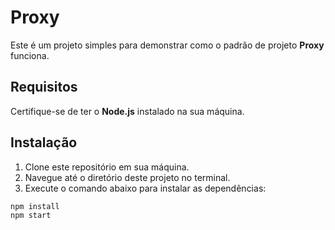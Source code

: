 # Proxy

Este é um projeto simples para demonstrar como o padrão de projeto **Proxy** funciona.

## Requisitos

Certifique-se de ter o **Node.js** instalado na sua máquina.

## Instalação

1. Clone este repositório em sua máquina.
2. Navegue até o diretório deste projeto no terminal.
3. Execute o comando abaixo para instalar as dependências:

```bash
npm install
npm start
